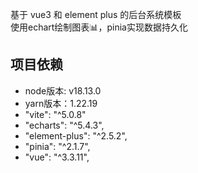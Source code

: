 基于 vue3 和 element plus 的后台系统模板      
使用echart绘制图表📊，pinia实现数据持久化

## 项目依赖

- node版本: v18.13.0
- yarn版本：1.22.19
- "vite": "^5.0.8"
- "echarts": "^5.4.3",
- "element-plus": "^2.5.2",
- "pinia": "^2.1.7",
- "vue": "^3.3.11",
